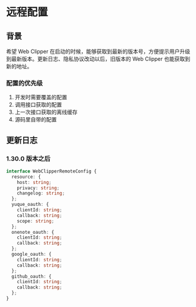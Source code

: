 # 远程配置

## 背景

希望 Web Clipper 在启动的时候，能够获取到最新的版本号，方便提示用户升级到最新版本。更新日志、隐私协议改动以后，旧版本的 Web Clipper 也能获取到新的地址。

### 配置的优先级

1. 开发时需要覆盖的配置
2. 调用接口获取的配置
3. 上一次接口获取的离线缓存
4. 源码里自带的配置

## 更新日志

### 1.30.0 版本之后

```typescript
interface WebClipperRemoteConfig {
  resource: {
    host: string;
    privacy: string;
    changelog: string;
  };
  yuque_oauth: {
    clientId: string;
    callback: string;
    scope: string;
  };
  onenote_oauth: {
    clientId: string;
    callback: string;
  };
  google_oauth: {
    clientId: string;
    callback: string;
  };
  github_oauth: {
    clientId: string;
    callback: string;
  };
}
```
